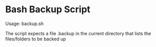 # Bash Backup Script

  Usage: backup.sh <Backup Volume Name>

The script expects a file .backup in the current directory that lists the files/folders to be backed up
